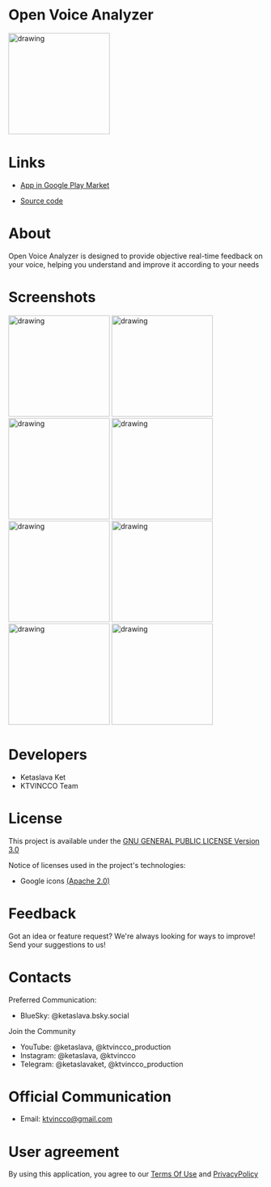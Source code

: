 # Open Voice Analyzer

<img src="https://github.com/ketaslava/open_voice_analyzer/blob/main/images/logo.png" alt="drawing" width="200"/>

# Links

* [App in Google Play Market](https://play.google.com/store/apps/details?id=com.ktvincco.openvoiceanalyzer)

* [Source code](https://github.com/ketaslava/open_voice_analyzer-project)

# About

Open Voice Analyzer is designed to provide objective real-time feedback on your voice, helping you understand and improve it according to your needs

# Screenshots

<div>
  <img src="https://github.com/ketaslava/open_voice_analyzer/blob/main/images/1.png" alt="drawing" width="200"/>
  <img src="https://github.com/ketaslava/open_voice_analyzer/blob/main/images/2.png" alt="drawing" width="200"/>
  <img src="https://github.com/ketaslava/open_voice_analyzer/blob/main/images/3.png" alt="drawing" width="200"/>
  <img src="https://github.com/ketaslava/open_voice_analyzer/blob/main/images/4.png" alt="drawing" width="200"/>
  <img src="https://github.com/ketaslava/open_voice_analyzer/blob/main/images/5.png" alt="drawing" width="200"/>
  <img src="https://github.com/ketaslava/open_voice_analyzer/blob/main/images/6.png" alt="drawing" width="200"/>
  <img src="https://github.com/ketaslava/open_voice_analyzer/blob/main/images/7.png" alt="drawing" width="200"/>
  <img src="https://github.com/ketaslava/open_voice_analyzer/blob/main/images/8.png" alt="drawing" width="200"/>
</div>

# Developers

* Ketaslava Ket
* KTVINCCO Team

# License

This project is available under the [GNU GENERAL PUBLIC LICENSE Version 3.0](https://www.gnu.org/licenses/gpl-3.0.en.html#license-text)

Notice of licenses used in the project's technologies:

* Google icons [(Apache 2.0)](https://www.apache.org/licenses/LICENSE-2.0.html)

# Feedback

Got an idea or feature request? We're always looking for ways to improve! Send your suggestions to us!

# Contacts

Preferred Communication:

* BlueSky: @ketaslava.bsky.social

Join the Community

* YouTube: @ketaslava, @ktvincco_production
* Instagram: @ketaslava, @ktvincco
* Telegram: @ketaslavaket, @ktvincco_production

# Official Communication

* Email: ktvincco@gmail.com

# User agreement

By using this application, you agree to our [Terms Of Use](https://sites.google.com/view/openvoiceanalyzertermsofuse/home) and [PrivacyPolicy](https://sites.google.com/view/openvoiceanalyzerprivacypolicy/home)


